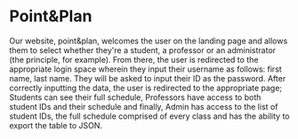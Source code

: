 # Point&Plan

Our website, point&plan, welcomes the user on the landing page and allows them to select whether they're a student, a professor or an administrator (the principle, for example). From there, the user is redirected to the appropriate login space wherein they input their username as follows: first name, last name. They will be asked to input their ID as the password.
After correctly inputting the data, the user is redirected to the appropriate page; Students can see their full schedule, Professors have access to both student IDs and their schedule and finally, Admin has access to the list of student IDs, the full schedule comprised of every class and has the ability to export the table to JSON.

